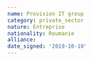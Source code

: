 ```yaml
---
name: Provision IT group
category: private_sector
nature: Entreprise
nationality: Roumanie
alliance: 
date_signed: '2019-10-10'
---
```

    